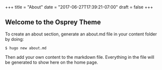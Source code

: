 +++
title = "About"
date = "2017-06-27T17:39:21-07:00"
draft = false
+++

## Welcome to the Osprey Theme

To create an about section, generate an about.md file in your content folder by doing:

```console
$ hugo new about.md
```

Then add your own content to the markdown file. Everything in the file will be generated to show here on the home page.
